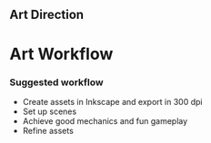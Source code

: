 ## Art Direction 

# Art Workflow

### Suggested workflow

* Create assets in Inkscape and export in 300 dpi
*  Set up scenes
*  Achieve good mechanics and fun gameplay
*  Refine assets
  

